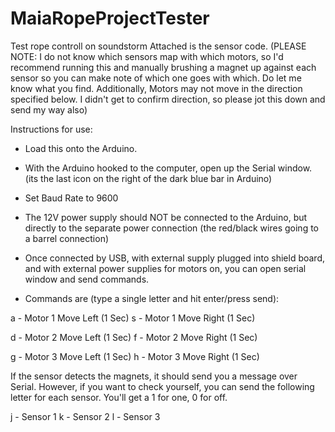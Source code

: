 # MaiaRopeProjectTester
Test rope controll on soundstorm 
Attached is the sensor code.  (PLEASE NOTE:  I do not know which sensors map with which motors, so I'd recommend running this and manually brushing a magnet up against each sensor so you can make note of which one goes with which. Do let me know what you find.  Additionally, Motors may not move in the direction specified below.  I didn't get to confirm direction, so please jot this down and send my way also)

Instructions for use:

 - Load this onto the Arduino.
 - With the Arduino hooked to the computer, open up the Serial window. (its the last icon on the right of the dark blue bar in Arduino)
 - Set Baud Rate to 9600
 - The 12V power supply should NOT be connected to the Arduino, but directly to the separate power connection (the red/black wires going to a barrel connection)
 - Once connected by USB, with external supply plugged into shield board, and with external power supplies for motors on, you can open serial window and send commands.

 - Commands are (type a single letter and hit enter/press send): 

a - Motor 1 Move Left (1 Sec)
s - Motor 1 Move Right (1 Sec)

d - Motor 2 Move Left (1 Sec)
f - Motor 2 Move Right (1 Sec)

g - Motor 3 Move Left (1 Sec)
h - Motor 3 Move Right (1 Sec)

If the sensor detects the magnets, it should send you a message over Serial. However, if you want to check yourself, you can send the following letter for each sensor.  You'll get a 1 for one, 0 for off.

j - Sensor 1
k - Sensor 2
l - Sensor 3
